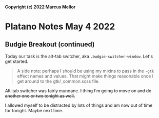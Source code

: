 #### Copyright (c) 2022 Marcus Mellor
# Platano Notes May 4 2022

## Budgie Breakout (continued)
Today our task is the alt-tab switcher, aka `.budgie-switcher-window`. Let's get started.

> A side note: perhaps I should be using my mixins to pass in the `-gtk` effect names and values. That might make things reasonable once I get around to the gtk/_common.scss file. 

Alt-tab switcher was fairly mundane. ~~I thing I'm going to move on and do another one or two tonight as well.~~

I allowed myself to be distracted by lots of things and am now out of time for tonight. Maybe next time.
